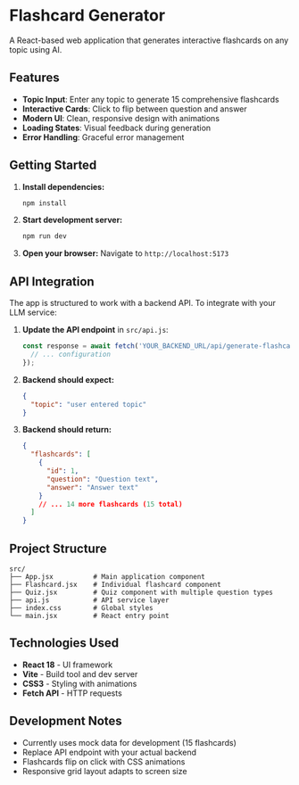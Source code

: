 # Flashcard Generator

A React-based web application that generates interactive flashcards on any topic using AI.

## Features

- **Topic Input**: Enter any topic to generate 15 comprehensive flashcards
- **Interactive Cards**: Click to flip between question and answer
- **Modern UI**: Clean, responsive design with animations
- **Loading States**: Visual feedback during generation
- **Error Handling**: Graceful error management

## Getting Started

1. **Install dependencies:**
   ```bash
   npm install
   ```

2. **Start development server:**
   ```bash
   npm run dev
   ```

3. **Open your browser:**
   Navigate to `http://localhost:5173`

## API Integration

The app is structured to work with a backend API. To integrate with your LLM service:

1. **Update the API endpoint** in `src/api.js`:
   ```javascript
   const response = await fetch('YOUR_BACKEND_URL/api/generate-flashcards', {
     // ... configuration
   });
   ```

2. **Backend should expect:**
   ```json
   {
     "topic": "user entered topic"
   }
   ```

3. **Backend should return:**
   ```json
   {
     "flashcards": [
       {
         "id": 1,
         "question": "Question text",
         "answer": "Answer text"
       }
       // ... 14 more flashcards (15 total)
     ]
   }
   ```

## Project Structure

```
src/
├── App.jsx          # Main application component
├── Flashcard.jsx    # Individual flashcard component
├── Quiz.jsx         # Quiz component with multiple question types
├── api.js           # API service layer
├── index.css        # Global styles
└── main.jsx         # React entry point
```

## Technologies Used

- **React 18** - UI framework
- **Vite** - Build tool and dev server
- **CSS3** - Styling with animations
- **Fetch API** - HTTP requests

## Development Notes

- Currently uses mock data for development (15 flashcards)
- Replace API endpoint with your actual backend
- Flashcards flip on click with CSS animations
- Responsive grid layout adapts to screen size
